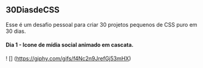 ## 30DiasdeCSS

Esse é um desafio pessoal para criar 30 projetos pequenos de CSS puro em 30 dias.

#### Dia 1 - Icone de mídia social animado em cascata.
! [] (https://giphy.com/gifs/f4Nc2n9JrefGj53mHX)
